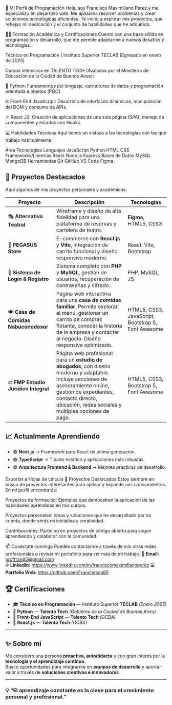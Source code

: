 🌟 Mi Perfil de Programación
Hola, soy Francisco Maximiliano Perez y me especializo en desarrollo web. Me apasiona resolver problemas y crear soluciones tecnológicas eficientes. Te invito a explorar mis proyectos, que reflejan mi dedicación y el conjunto de habilidades que he adquirido.

👨‍🎓 Formación Académica y Certificaciones
Cuento con una base sólida en programación y desarrollo, que me permite adaptarme a nuevos desafíos y tecnologías.

Técnico en Programación | Instituto Superior TECLAB (Egresado en enero de 2025)

Cursos intensivos en TALENTO TECH (Avalados por el Ministerio de Educación de la Ciudad de Buenos Aires):

🐍 Python: Fundamentos del lenguaje, estructuras de datos y programación orientada a objetos (POO).

🌐 Front-End JavaScript: Desarrollo de interfaces dinámicas, manipulación del DOM y consumo de APIs.

⚛️ React JS: Creación de aplicaciones de una sola página (SPA), manejo de componentes y estados con Hooks.

💻 Habilidades Técnicas
Aquí tienes un vistazo a las tecnologías con las que trabajo habitualmente.

Área	Tecnologías
Lenguajes	JavaScript Python HTML CSS
Frameworks/Librerías	React Node.js Express
Bases de Datos	MySQL MongoDB
Herramientas	Git GitHub VS Code Figma

## 🚀 Proyectos Destacados

Aquí algunos de mis proyectos personales y académicos:

| Proyecto | Descripción | Tecnologías |
|----------|------------|-------------|
| 🎭 **Alternativa Teatral** | Wireframe y diseño de alta fidelidad para una plataforma de reservas y cartelera de teatro. | **Figma**, HTML5, CSS3 |
| 🛒 **PEGASUS Store** | E-commerce con **React.js** y **Vite**, integración de carrito funcional y diseño responsive moderno. | React, Vite, Bootstrap |
| 🔐 **Sistema de Login & Registro** | Sistema completo con **PHP** y **MySQL**, gestión de usuarios, recuperación de contraseñas y cifrado. | PHP, MySQL, JS |
| 🍽️ **Casa de Comidas Nabuconodosor** | Página web interactiva para una **casa de comidas familiar**. Permite explorar el menú, gestionar un carrito de compras flotante, conocer la historia de la empresa y contactar al negocio. Diseño responsive optimizado. | HTML5, CSS3, JavaScript, Bootstrap 5, Font Awesome |
| ⚖️ **FMP Estudio Jurídico Integral** | Página web profesional para un **estudio de abogados**, con diseño moderno y adaptable. Incluye secciones de asesoramiento online, gestión de expedientes, contacto directo, ubicación, redes sociales y múltiples opciones de pago. | HTML5, CSS3, Bootstrap 5, Font Awesome |

## 📈 Actualmente Aprendiendo

- 🟢 **Next.js** → Framework para React de última generación.
- 🟢 **TypeScript** → Tipado estático y aplicaciones más robustas.
- 🟢 **Arquitectura Frontend & Backend** → Mejores prácticas de desarrollo.

Exportar a Hojas de cálculo
🚀 Proyectos Destacados
Estoy siempre en busca de proyectos interesantes para aplicar y expandir mis conocimientos. En mi perfil encontrarás:

Proyectos de formación: Ejemplos que demuestran la aplicación de las habilidades aprendidas en mis cursos.

Proyectos personales: Ideas y soluciones que he desarrollado por mi cuenta, donde verás mi iniciativa y creatividad.

Contribuciones: Participo en proyectos de código abierto para seguir aprendiendo y colaborar con la comunidad.

📫 Conéctate conmigo
Puedes contactarme a través de mis otras redes profesionales o revisar mi portafolio para ver más de mi trabajo.
📌 **Email:** proffran85@gmail.com  
🌐 **LinkedIn:**   https://www.linkedin.com/in/franciscomaximilianoperez
💻 **Portfolio Web:** https://github.com/Franchesco85 

## 🏆 Certificaciones

- 🎓 **Técnico en Programación** — Instituto Superior **TECLAB** *(Enero 2025)*  
- 📜 **Python** — **Talento Tech** *(Gobierno de la Ciudad de Buenos Aires)*  
- 📜 **Front-End JavaScript** — **Talento Tech** *(GCBA)*  
- 📜 **React.js** — **Talento Tech** *(GCBA)*  

---

## ✨ Sobre mí

Me considero una persona **proactiva, autodidacta** y con gran interés por la **tecnología y el aprendizaje continuo**.  
Busco oportunidades para integrarme en **equipos de desarrollo** y aportar valor a través de **soluciones creativas e innovadoras**.

---

### 💡 “El aprendizaje constante es la clave para el crecimiento personal y profesional.”


